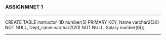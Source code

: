 ### ASSIGNMNET 1
<hr>
CREATE TABLE instructor (ID number(5) PRIMARY KEY, Name varchar2(30) NOT NULL, Dept_name varchar2(20) NOT NULL, Salary number(6));
<hr>